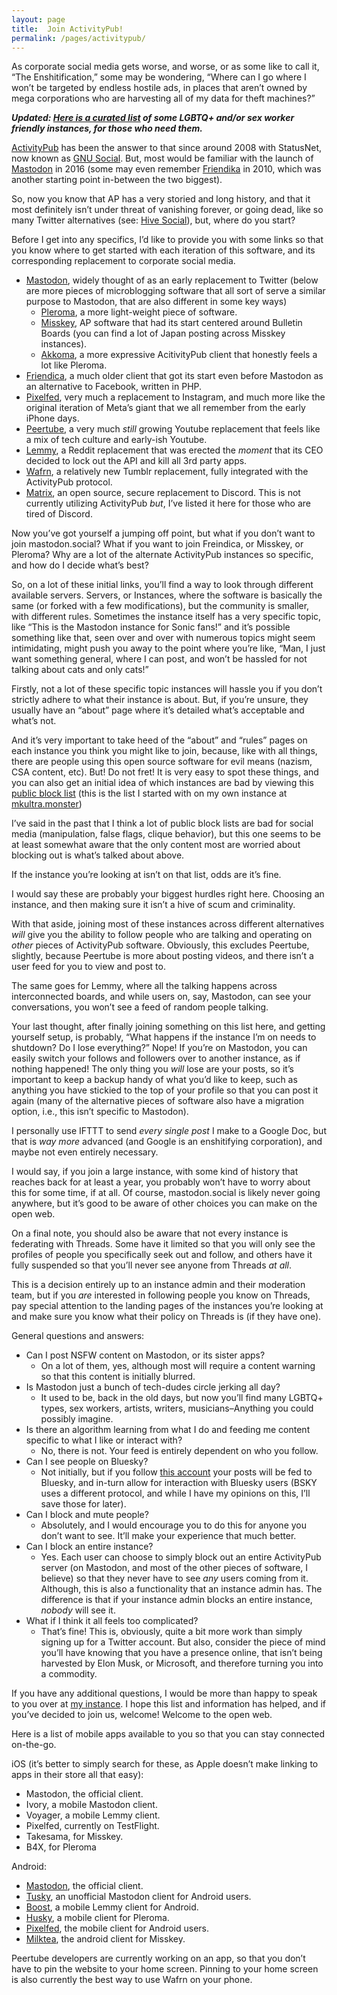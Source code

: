 ```yaml
---
layout: page
title:  Join ActivityPub!
permalink: /pages/activitypub/
---
```


<p>As corporate social media gets worse, and worse, or as some like to call it, &#8220;The Enshitification,&#8221; some may be wondering, &#8220;Where can I go where I won&#8217;t be targeted by endless hostile ads, in places that aren&#8217;t owned by mega corporations who are harvesting all of my data for theft machines?&#8221;</p>

***Updated: [Here is a curated list](https://www.nova-prime.net/social%20media/2024/08/13/twitter-is-viable-and-bicycles-are-boats.html) of some LGBTQ+ and/or sex worker friendly instances, for those who need them.***

<p><a href="https://en.wikipedia.org/wiki/ActivityPub" target="_blank" rel="noreferrer noopener nofollow">ActivityPub</a> has been the answer to that since around 2008 with StatusNet, now known as <a href="https://en.wikipedia.org/wiki/GNU_social" target="_blank" rel="noreferrer noopener nofollow">GNU Social</a>. But, most would be familiar with the launch of <a href="https://en.wikipedia.org/wiki/Mastodon_(social_network)" target="_blank" rel="noreferrer noopener nofollow">Mastodon</a> in 2016 (some may even remember <a href="https://en.wikipedia.org/wiki/Friendica" target="_blank" rel="noreferrer noopener nofollow">Friendika</a> in 2010, which was another starting point in-between the two biggest).</p>



<p>So, now you know that AP has a very storied and long history, and that it most definitely isn&#8217;t under threat of vanishing forever, or going dead, like so many Twitter alternatives (see: <a href="https://www.hivesocial.app/" target="_blank" rel="noreferrer noopener nofollow">Hive Social</a>), but, where do you start?</p>



<p>Before I get into any specifics, I&#8217;d like to provide you with some links so that you know where to get started with each iteration of this software, and its corresponding replacement to corporate social media.</p>



<ul>
<li><a href="https://joinmastodon.org/" target="_blank" rel="noreferrer noopener nofollow">Mastodon</a>, widely thought of as an early replacement to Twitter (below are more pieces of microblogging software that all sort of serve a similar purpose to Mastodon, that are also different in some key ways)
<ul>
<li><a href="https://pleroma.social/" target="_blank" rel="noreferrer noopener nofollow">Pleroma</a>, a more light-weight piece of software.</li>



<li><a href="https://misskey-hub.net/en/docs/about-misskey/" target="_blank" rel="noreferrer noopener nofollow">Misskey</a>, AP software that had its start centered around Bulletin Boards (you can find a lot of Japan posting across Misskey instances).</li>



<li><a href="https://akkoma.social/" target="_blank" rel="noreferrer noopener nofollow">Akkoma</a>, a more expressive AcitivityPub client that honestly feels a lot like Pleroma.</li>
</ul>
</li>



<li><a href="https://friendi.ca/" target="_blank" rel="noreferrer noopener nofollow">Friendica</a>, a much older client that got its start even before Mastodon as an alternative to Facebook, written in PHP.</li>



<li><a href="https://pixelfed.org/how-to-join" target="_blank" rel="noreferrer noopener nofollow">Pixelfed</a>, very much a replacement to Instagram, and much more like the original iteration of Meta&#8217;s giant that we all remember from the early iPhone days.</li>



<li><a href="https://joinpeertube.org/" target="_blank" rel="noreferrer noopener nofollow">Peertube</a>, a very much <em>still</em> growing Youtube replacement that feels like a mix of tech culture and early-ish Youtube.</li>



<li><a href="https://join-lemmy.org/" target="_blank" rel="noreferrer noopener nofollow">Lemmy</a>, a Reddit replacement that was erected the <em>moment</em> that its CEO decided to lock out the API and kill all 3rd party apps.</li>



<li><a href="https://app.wafrn.net/" target="_blank" rel="noreferrer noopener nofollow">Wafrn</a>, a relatively new Tumblr replacement, fully integrated with the ActivityPub protocol.</li>



<li><a href="https://joinmatrix.org/" target="_blank" rel="noreferrer noopener nofollow">Matrix</a>, an open source, secure replacement to Discord. This is not currently utilizing ActivityPub <em>but</em>, I&#8217;ve listed it here for those who are tired of Discord.</li>
</ul>



<p>Now you&#8217;ve got yourself a jumping off point, but what if you don&#8217;t want to join mastodon.social? What if you want to join Freindica, or Misskey, or Pleroma? Why are a lot of the alternate ActivityPub instances so specific, and how do I decide what&#8217;s best?</p>



<p>So, on a lot of these initial links, you&#8217;ll find a way to look through different available servers. Servers, or Instances, where the software is basically the same (or forked with a few modifications), but the community is smaller, with different rules. Sometimes the instance itself has a very specific topic, like &#8220;This is the Mastodon instance for Sonic fans!&#8221; and it&#8217;s possible something like that, seen over and over with numerous topics might seem intimidating, might push you away to the point where you&#8217;re like, &#8220;Man, I just want something general, where I can post, and won&#8217;t be hassled for not talking about cats and only cats!&#8221;</p>



<p>Firstly, not a lot of these specific topic instances will hassle you if you don&#8217;t strictly adhere to what their instance is about. But, if you&#8217;re unsure, they usually have an &#8220;about&#8221; page where it&#8217;s detailed what&#8217;s acceptable and what&#8217;s not.</p>



<p>And it&#8217;s very important to take heed of the &#8220;about&#8221; and &#8220;rules&#8221; pages on each instance you think you might like to join, because, like with all things, there are people using this open source software for evil means (nazism, CSA content, etc). But! Do not fret! It is very easy to spot these things, and you can also get an initial idea of which instances are bad by viewing this <a href="https://github.com/gardenfence/blocklist/blob/main/gardenfence-mastodon.csv" target="_blank" rel="noreferrer noopener nofollow">public block list</a> (this is the list I started with on my own instance at <a href="https://mkultra.monster/" target="_blank" rel="noreferrer noopener nofollow">mkultra.monster</a>)</p>



<p>I&#8217;ve said in the past that I think a lot of public block lists are bad for social media (manipulation, false flags, clique behavior), but this one seems to be at least somewhat aware that the only content most are worried about blocking out is what&#8217;s talked about above.</p>



<p>If the instance you&#8217;re looking at isn&#8217;t on that list, odds are it&#8217;s fine.</p>



<p>I would say these are probably your biggest hurdles right here. Choosing an instance, and then making sure it isn&#8217;t a hive of scum and criminality.</p>



<p>With that aside, joining most of these instances across different alternatives <em>will</em> give you the ability to follow people who are talking and operating on <em>other</em> pieces of ActivityPub software. Obviously, this excludes Peertube, slightly, because Peertube is more about posting videos, and there isn&#8217;t a user feed for you to view and post to.</p>



<p>The same goes for Lemmy, where all the talking happens across interconnected boards, and while users on, say, Mastodon, can see your conversations, you won&#8217;t see a feed of random people talking.</p>



<p>Your last thought, after finally joining something on this list here, and getting yourself setup, is probably, &#8220;What happens if the instance I&#8217;m on needs to shutdown? Do I lose everything?&#8221; Nope! If you&#8217;re on Mastodon, you can easily switch your follows and followers over to another instance, as if nothing happened! The only thing you <em>will</em> lose are your posts, so it&#8217;s important to keep a backup handy of what you&#8217;d like to keep, such as anything you have stickied to the top of your profile so that you can post it again (many of the alternative pieces of software also have a migration option, i.e., this isn&#8217;t specific to Mastodon).</p>



<p>I personally use IFTTT to send <em>every single post</em> I make to a Google Doc, but that is <em>way more</em> advanced (and Google is an enshitifying corporation), and maybe not even entirely necessary.</p>



<p>I would say, if you join a large instance, with some kind of history that reaches back for at least a year, you probably won&#8217;t have to worry about this for some time, if at all. Of course, mastodon.social is likely never going anywhere, but it&#8217;s good to be aware of other choices you can make on the open web.</p>



<p>On a final note, you should also be aware that not every instance is federating with Threads. Some have it limited so that you will only see the profiles of people you specifically seek out and follow, and others have it fully suspended so that you&#8217;ll never see anyone from Threads <em>at all</em>.</p>



<p>This is a decision entirely up to an instance admin and their moderation team, but if you <em>are</em> interested in following people you know on Threads, pay special attention to the landing pages of the instances you&#8217;re looking at and make sure you know what their policy on Threads is (if they have one).</p>



<p>General questions and answers:</p>



<ul>
<li>Can I post NSFW content on Mastodon, or its sister apps?
<ul>
<li>On a lot of them, yes, although most will require a content warning so that this content is initially blurred.</li>
</ul>
</li>



<li>Is Mastodon just a bunch of tech-dudes circle jerking all day?
<ul>
<li>It used to be, back in the old days, but now you&#8217;ll find many LGBTQ+ types, sex workers, artists, writers, musicians&#8211;Anything you could possibly imagine.</li>
</ul>
</li>



<li>Is there an algorithm learning from what I do and feeding me content specific to what I like or interact with?
<ul>
<li>No, there is not. Your feed is entirely dependent on who you follow.</li>
</ul>
</li>



<li>Can I see people on Bluesky?
<ul>
<li>Not initially, but if you follow <a href="https://mkultra.monster/@bsky.brid.gy@bsky.brid.gy" target="_blank" rel="noreferrer noopener nofollow">this account</a> your posts will be fed to Bluesky, and in-turn allow for interaction with Bluesky users (BSKY uses a different protocol, and while I have my opinions on this, I&#8217;ll save those for later).</li>
</ul>
</li>



<li>Can I block and mute people?
<ul>
<li>Absolutely, and I would encourage you to do this for anyone you don&#8217;t want to see. It&#8217;ll make your experience that much better.</li>
</ul>
</li>



<li>Can I block an entire instance?
<ul>
<li>Yes. Each user can choose to simply block out an entire ActivityPub server (on Mastodon, and most of the other pieces of software, I believe) so that they never have to see <em>any</em> users coming from it. Although, this is also a functionality that an instance admin has. The difference is that if your instance admin blocks an entire instance, <em>nobody</em> will see it.</li>
</ul>
</li>



<li>What if I think it all feels too complicated?
<ul>
<li>That&#8217;s fine! This is, obviously, quite a bit more work than simply signing up for a Twitter account. But also, consider the piece of mind you&#8217;ll have knowing that you have a presence online, that isn&#8217;t being harvested by Elon Musk, or Microsoft, and therefore turning you into a commodity.</li>
</ul>
</li>
</ul>



<p>If you have any additional questions, I would be more than happy to speak to you over at <a href="https://mkultra.monster/@cmdr_nova" target="_blank" rel="noreferrer noopener nofollow">my instance</a>. I hope this list and information has helped, and if you&#8217;ve decided to join us, welcome! Welcome to the open web.</p>



<p>Here is a list of mobile apps available to you so that you can stay connected on-the-go.</p>



<p>iOS (it&#8217;s better to simply search for these, as Apple doesn&#8217;t make linking to apps in their store all that easy):</p>



<ul>
<li>Mastodon, the official client.</li>



<li>Ivory, a mobile Mastodon client.</li>



<li>Voyager, a mobile Lemmy client.</li>



<li>Pixelfed, currently on TestFlight.</li>



<li>Takesama, for Misskey.</li>



<li>B4X, for Pleroma</li>
</ul>



<p>Android:</p>



<ul>
<li><a href="https://play.google.com/store/apps/details?id=org.joinmastodon.android&amp;hl=en_US" target="_blank" rel="noreferrer noopener nofollow">Mastodon</a>, the official client.</li>



<li><a href="https://play.google.com/store/apps/details?id=com.keylesspalace.tusky&amp;hl=en_US" target="_blank" rel="noreferrer noopener nofollow">Tusky</a>, an unofficial Mastodon client for Android users.</li>



<li><a href="https://play.google.com/store/apps/details?id=com.rubenmayayo.lemmy&amp;hl=en_US" target="_blank" rel="noreferrer noopener nofollow">Boost</a>, a mobile Lemmy client for Android.</li>



<li><a href="https://play.google.com/store/apps/details?id=su.xash.husky&amp;hl=en_US&amp;gl=US&amp;pli=1" target="_blank" rel="noreferrer noopener nofollow">Husky</a>, a mobile client for Pleroma.</li>



<li><a href="https://play.google.com/store/apps/details?id=com.pixelfed&amp;hl=en_US" target="_blank" rel="noreferrer noopener nofollow">Pixelfed</a>, the mobile client for Android users.</li>



<li><a href="https://play.google.com/store/apps/details?id=jp.panta.misskeyandroidclient&amp;hl=en_US" target="_blank" rel="noreferrer noopener nofollow">Milktea</a>, the android client for Misskey.</li>
</ul>



<p>Peertube developers are currently working on an app, so that you don&#8217;t have to pin the website to your home screen. Pinning to your home screen is also currently the best way to use Wafrn on your phone.</p>